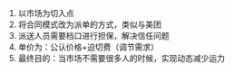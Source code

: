 1. 以市场为切入点
2. 将合同模式改为派单的方式，类似与美团
3. 派送人员需要档口进行担保，解决信任问题
4. 单价为：公认价格+迫切费（调节需求）
5. 最终目的：当市场不需要很多人的时候，实现动态减少运力
